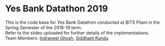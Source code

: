# Yes Bank Datathon 2019

This is the code base for Yes Bank Datathon conducted at BITS Pilani in the Spring Semester of the 2018-19 term.<br />
Refer to the slides uploaded for further details of the implementations.<br />
Team Members: [Indraneel Ghosh](https://github.com/ighosh98), [Siddhant Kundu](https://github.com/SKundu1998)
